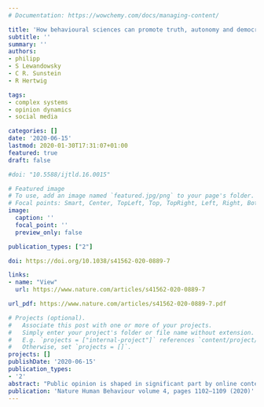 ```yaml
---
# Documentation: https://wowchemy.com/docs/managing-content/

title: 'How behavioural sciences can promote truth, autonomy and democratic discourse online'
subtitle: ''
summary: ''
authors:
- philipp
- S Lewandowsky
- C R. Sunstein
- R Hertwig 

tags:
- complex systems
- opinion dynamics
- social media

categories: []
date: '2020-06-15'
lastmod: 2020-01-30T17:31:07+01:00
featured: true
draft: false

#doi: "10.5588/ijtld.16.0015"

# Featured image
# To use, add an image named `featured.jpg/png` to your page's folder.
# Focal points: Smart, Center, TopLeft, Top, TopRight, Left, Right, BottomLeft, Bottom, BottomRight.
image:
  caption: ''
  focal_point: ''
  preview_only: false

publication_types: ["2"]

doi: https://doi.org/10.1038/s41562-020-0889-7

links:
- name: "View"
  url: https://www.nature.com/articles/s41562-020-0889-7

url_pdf: https://www.nature.com/articles/s41562-020-0889-7.pdf

# Projects (optional).
#   Associate this post with one or more of your projects.
#   Simply enter your project's folder or file name without extension.
#   E.g. `projects = ["internal-project"]` references `content/project/deep-learning/index.md`.
#   Otherwise, set `projects = []`.
projects: []
publishDate: '2020-06-15'
publication_types:
- '2'
abstract: "Public opinion is shaped in significant part by online content, spread via social media and curated algorithmically. The current online ecosystem has been designed predominantly to capture user attention rather than to promote deliberate cognition and autonomous choice; information overload, finely tuned personalization and distorted social cues, in turn, pave the way for manipulation and the spread of false information. How can transparency and autonomy be promoted instead, thus fostering the positive potential of the web? Effective web governance informed by behavioural research is critically needed to empower individuals online. We identify technologically available yet largely untapped cues that can be harnessed to indicate the epistemic quality of online content, the factors underlying algorithmic decisions and the degree of consensus in online debates. We then map out two classes of behavioural interventions—nudging and boosting— that enlist these cues to redesign online environments for informed and autonomous choice."
publication: 'Nature Human Behaviour volume 4, pages 1102–1109 (2020)'
---
```


